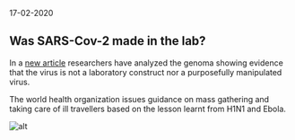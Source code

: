 17-02-2020

## Was SARS-Cov-2 made in the lab?

In a [new article](http://virological.org/t/the-proximal-origin-of-sars-cov-2/398) researchers have analyzed the genoma showing evidence that the virus is not a laboratory construct nor a purposefully manipulated virus.

The world health organization issues guidance on mass gathering and taking care of ill travellers based on the lesson learnt from H1N1 and Ebola. 

![alt](https://www.lawinsport.com/media/zoo/images/test_lab_7f5fb5747678500622fd5e7d371526a2.jpg)